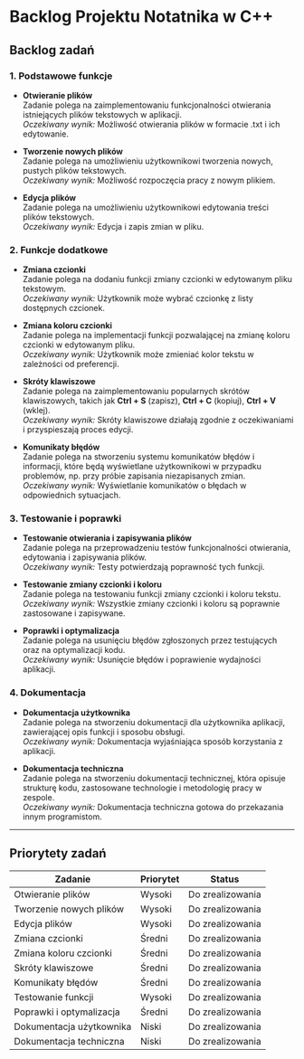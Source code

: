 
# Backlog Projektu Notatnika w C++

## Backlog zadań

### 1. **Podstawowe funkcje**
-  **Otwieranie plików**  
  Zadanie polega na zaimplementowaniu funkcjonalności otwierania istniejących plików tekstowych w aplikacji.  
  _Oczekiwany wynik:_ Możliwość otwierania plików w formacie .txt i ich edytowanie.

-  **Tworzenie nowych plików**  
  Zadanie polega na umożliwieniu użytkownikowi tworzenia nowych, pustych plików tekstowych.  
  _Oczekiwany wynik:_ Możliwość rozpoczęcia pracy z nowym plikiem.

-  **Edycja plików**  
  Zadanie polega na umożliwieniu użytkownikowi edytowania treści plików tekstowych.  
  _Oczekiwany wynik:_ Edycja i zapis zmian w pliku.

### 2. **Funkcje dodatkowe**
-  **Zmiana czcionki**  
  Zadanie polega na dodaniu funkcji zmiany czcionki w edytowanym pliku tekstowym.  
  _Oczekiwany wynik:_ Użytkownik może wybrać czcionkę z listy dostępnych czcionek.

- **Zmiana koloru czcionki**  
  Zadanie polega na implementacji funkcji pozwalającej na zmianę koloru czcionki w edytowanym pliku.  
  _Oczekiwany wynik:_ Użytkownik może zmieniać kolor tekstu w zależności od preferencji.

- **Skróty klawiszowe**  
  Zadanie polega na zaimplementowaniu popularnych skrótów klawiszowych, takich jak **Ctrl + S** (zapisz), **Ctrl + C** (kopiuj), **Ctrl + V** (wklej).  
  _Oczekiwany wynik:_ Skróty klawiszowe działają zgodnie z oczekiwaniami i przyspieszają proces edycji.

- **Komunikaty błędów**  
  Zadanie polega na stworzeniu systemu komunikatów błędów i informacji, które będą wyświetlane użytkownikowi w przypadku problemów, np. przy próbie zapisania niezapisanych zmian.  
  _Oczekiwany wynik:_ Wyświetlanie komunikatów o błędach w odpowiednich sytuacjach.

### 3. **Testowanie i poprawki**
-  **Testowanie otwierania i zapisywania plików**  
  Zadanie polega na przeprowadzeniu testów funkcjonalności otwierania, edytowania i zapisywania plików.  
  _Oczekiwany wynik:_ Testy potwierdzają poprawność tych funkcji.

-  **Testowanie zmiany czcionki i koloru**  
  Zadanie polega na testowaniu funkcji zmiany czcionki i koloru tekstu.  
  _Oczekiwany wynik:_ Wszystkie zmiany czcionki i koloru są poprawnie zastosowane i zapisywane.

- **Poprawki i optymalizacja**  
  Zadanie polega na usunięciu błędów zgłoszonych przez testujących oraz na optymalizacji kodu.  
  _Oczekiwany wynik:_ Usunięcie błędów i poprawienie wydajności aplikacji.

### 4. **Dokumentacja**
-  **Dokumentacja użytkownika**  
  Zadanie polega na stworzeniu dokumentacji dla użytkownika aplikacji, zawierającej opis funkcji i sposobu obsługi.  
  _Oczekiwany wynik:_ Dokumentacja wyjaśniająca sposób korzystania z aplikacji.

- **Dokumentacja techniczna**  
  Zadanie polega na stworzeniu dokumentacji technicznej, która opisuje strukturę kodu, zastosowane technologie i metodologię pracy w zespole.  
  _Oczekiwany wynik:_ Dokumentacja techniczna gotowa do przekazania innym programistom.

---

## Priorytety zadań

| Zadanie                        | Priorytet   | Status      |
| ------------------------------ | ----------- | ----------- |
| Otwieranie plików              | Wysoki      | Do zrealizowania |
| Tworzenie nowych plików        | Wysoki      | Do zrealizowania |
| Edycja plików                  | Wysoki      | Do zrealizowania |
| Zmiana czcionki                | Średni      | Do zrealizowania |
| Zmiana koloru czcionki         | Średni      | Do zrealizowania |
| Skróty klawiszowe              | Średni      | Do zrealizowania |
| Komunikaty błędów              | Średni      | Do zrealizowania |
| Testowanie funkcji             | Wysoki      | Do zrealizowania |
| Poprawki i optymalizacja       | Średni      | Do zrealizowania |
| Dokumentacja użytkownika       | Niski       | Do zrealizowania |
| Dokumentacja techniczna        | Niski       | Do zrealizowania |

